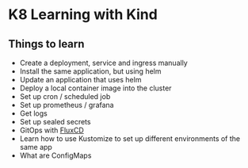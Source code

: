 # K8 Learning with Kind

## Things to learn

* Create a deployment, service and ingress manually
* Install the same application, but using helm
* Update an application that uses helm
* Deploy a local container image into the cluster
* Set up cron / scheduled job
* Set up prometheus / grafana
* Get logs
* Set up sealed secrets
* GitOps with [FluxCD](https://fluxcd.io/)
* Learn how to use Kustomize to set up different environments of the same app
* What are ConfigMaps
